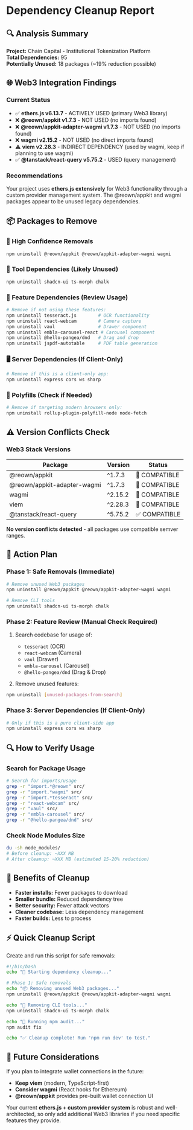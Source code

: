 # Dependency Cleanup Report

## 🔍 Analysis Summary

**Project:** Chain Capital - Institutional Tokenization Platform  
**Total Dependencies:** 95  
**Potentially Unused:** 18 packages (~19% reduction possible)

## 🌐 Web3 Integration Findings

### Current Status
- ✅ **ethers.js v6.13.7** - ACTIVELY USED (primary Web3 library)
- ❌ **@reown/appkit v1.7.3** - NOT USED (no imports found)
- ❌ **@reown/appkit-adapter-wagmi v1.7.3** - NOT USED (no imports found)  
- ❌ **wagmi v2.15.2** - NOT USED (no direct imports found)
- ⚠️ **viem v2.28.3** - INDIRECT DEPENDENCY (used by wagmi, keep if planning to use wagmi)
- ✅ **@tanstack/react-query v5.75.2** - USED (query management)

### Recommendations
Your project uses **ethers.js extensively** for Web3 functionality through a custom provider management system. The @reown/appkit and wagmi packages appear to be unused legacy dependencies.

## 📦 Packages to Remove

### 🚨 High Confidence Removals
```bash
npm uninstall @reown/appkit @reown/appkit-adapter-wagmi wagmi
```

### 🔧 Tool Dependencies (Likely Unused)
```bash
npm uninstall shadcn-ui ts-morph chalk
```

### 📱 Feature Dependencies (Review Usage)
```bash
# Remove if not using these features:
npm uninstall tesseract.js        # OCR functionality
npm uninstall react-webcam        # Camera capture
npm uninstall vaul                # Drawer component
npm uninstall embla-carousel-react # Carousel component
npm uninstall @hello-pangea/dnd   # Drag and drop
npm uninstall jspdf-autotable     # PDF table generation
```

### 🖥️ Server Dependencies (If Client-Only)
```bash
# Remove if this is a client-only app:
npm uninstall express cors ws sharp
```

### 🔄 Polyfills (Check if Needed)
```bash
# Remove if targeting modern browsers only:
npm uninstall rollup-plugin-polyfill-node node-fetch
```

## ⚠️ Version Conflicts Check

### Web3 Stack Versions
| Package | Version | Status |
|---------|---------|---------|
| @reown/appkit | ^1.7.3 | 🔄 COMPATIBLE |
| @reown/appkit-adapter-wagmi | ^1.7.3 | 🔄 COMPATIBLE |
| wagmi | ^2.15.2 | 🔄 COMPATIBLE |
| viem | ^2.28.3 | 🔄 COMPATIBLE |
| @tanstack/react-query | ^5.75.2 | ✅ COMPATIBLE |

**No version conflicts detected** - all packages use compatible semver ranges.

## 🎯 Action Plan

### Phase 1: Safe Removals (Immediate)
```bash
# Remove unused Web3 packages
npm uninstall @reown/appkit @reown/appkit-adapter-wagmi wagmi

# Remove CLI tools
npm uninstall shadcn-ui ts-morph chalk
```

### Phase 2: Feature Review (Manual Check Required)
1. Search codebase for usage of:
   - `tesseract` (OCR)
   - `react-webcam` (Camera)
   - `vaul` (Drawer)
   - `embla-carousel` (Carousel)
   - `@hello-pangea/dnd` (Drag & Drop)

2. Remove unused features:
```bash
npm uninstall [unused-packages-from-search]
```

### Phase 3: Server Dependencies (If Client-Only)
```bash
# Only if this is a pure client-side app
npm uninstall express cors ws sharp
```

## 🔍 How to Verify Usage

### Search for Package Usage
```bash
# Search for imports/usage
grep -r "import.*@reown" src/
grep -r "import.*wagmi" src/
grep -r "import.*tesseract" src/
grep -r "react-webcam" src/
grep -r "vaul" src/
grep -r "embla-carousel" src/
grep -r "@hello-pangea/dnd" src/
```

### Check Node Modules Size
```bash
du -sh node_modules/
# Before cleanup: ~XXX MB
# After cleanup: ~XXX MB (estimated 15-20% reduction)
```

## 🚀 Benefits of Cleanup

- **Faster installs:** Fewer packages to download
- **Smaller bundle:** Reduced dependency tree
- **Better security:** Fewer attack vectors
- **Cleaner codebase:** Less dependency management
- **Faster builds:** Less to process

## ⚡ Quick Cleanup Script

Create and run this script for safe removals:

```bash
#!/bin/bash
echo "🧹 Starting dependency cleanup..."

# Phase 1: Safe removals
echo "📦 Removing unused Web3 packages..."
npm uninstall @reown/appkit @reown/appkit-adapter-wagmi wagmi

echo "🔧 Removing CLI tools..."
npm uninstall shadcn-ui ts-morph chalk

echo "🔄 Running npm audit..."
npm audit fix

echo "✅ Cleanup complete! Run 'npm run dev' to test."
```

## 🔮 Future Considerations

If you plan to integrate wallet connections in the future:
- **Keep viem** (modern, TypeScript-first)
- **Consider wagmi** (React hooks for Ethereum)
- **@reown/appkit** provides pre-built wallet connection UI

Your current **ethers.js + custom provider system** is robust and well-architected, so only add additional Web3 libraries if you need specific features they provide.
